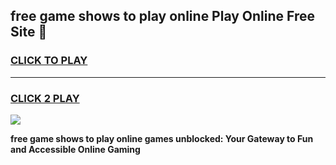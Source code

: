 
## free game shows to play online Play Online Free Site 👋
<h3>
<a href="https://download.freeplayer.one?title=free_game_shows_to_play_online&ref=21F">CLICK TO PLAY</a></h3>
<hr>

<h3>
<a href="https://download.freeplayer.one?title=free_game_shows_to_play_online&ref=21F">CLICK 2 PLAY</a>
  
</h3>

<a href="https://download.freeplayer.one?title=free_game_shows_to_play_online&ref=21F"><img src="https://cdnb.artstation.com/p/assets/images/images/032/539/853/original/anto-thomas-button-gif.gif"></a>


**free game shows to play online games unblocked: Your Gateway to Fun and Accessible Online Gaming**
